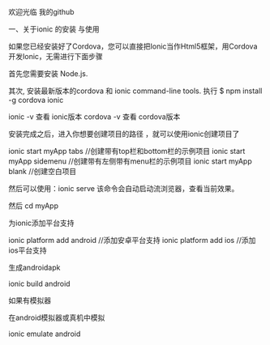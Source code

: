 欢迎光临 我的github

一、关于ionic 的安装 与使用

如果您已经安装好了Cordova，您可以直接把Ionic当作Html5框架，用Cordova开发Ionic，无需进行下面步骤

首先您需要安装 Node.js.

其次, 安装最新版本的cordova 和 ionic command-line tools. 执行 $ npm install -g cordova ionic

ionic -v 查看 ionic版本 cordova -v 查看 cordova版本

安装完成之后，进入你想要创建项目的路径 ，就可以使用ionic创建项目了

ionic start myApp tabs //创建带有top栏和bottom栏的示例项目 ionic start myApp sidemenu //创建带有左侧带有menu栏的示例项目 ionic start myApp blank //创建空白项目

然后可以使用：ionic serve 该命令会自动启动流浏览器，查看当前效果。

然后 cd myApp

为ionic添加平台支持

ionic platform add android //添加安卓平台支持 ionic platform add ios //添加ios平台支持

生成androidapk

ionic build android

如果有模拟器

在android模拟器或真机中模拟

ionic emulate android
